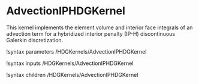 # AdvectionIPHDGKernel

This kernel implements the element volume and interior face integrals of an advection term for a hybridized interior penalty (IP-H) discontinuous Galerkin discretization.

!syntax parameters /HDGKernels/AdvectionIPHDGKernel

!syntax inputs /HDGKernels/AdvectionIPHDGKernel

!syntax children /HDGKernels/AdvectionIPHDGKernel

